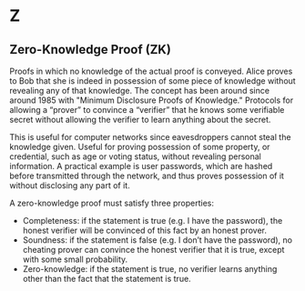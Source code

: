 # Z

## Zero-Knowledge Proof (ZK)

Proofs in which no knowledge of the actual proof is conveyed. Alice proves to Bob that she is indeed in possession of some piece of knowledge without revealing any of that knowledge. The concept has been around since around 1985 with "Minimum Disclosure Proofs of Knowledge." Protocols for allowing a “prover” to convince a “verifier” that he knows some verifiable secret without allowing the verifier to learn anything about the secret.

This is useful for computer networks since eavesdroppers cannot steal the knowledge given. Useful for proving possession of some property, or credential, such as age or voting status, without revealing personal information. A practical example is user passwords, which are hashed before transmitted through the network, and thus proves possession of it without disclosing any part of it.

A zero-knowledge proof must satisfy three properties:

- Completeness: if the statement is true (e.g. I have the password), the honest verifier will be convinced of this fact by an honest prover.
- Soundness: if the statement is false (e.g. I don’t have the password), no cheating prover can convince the honest verifier that it is true, except with some small probability.
- Zero-knowledge: if the statement is true, no verifier learns anything other than the fact that the statement is true.